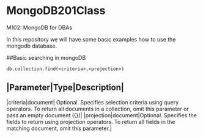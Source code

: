 MongoDB201Class
===============

M102: MongoDB for DBAs

In this repository we will have some basic examples how to use the mongodb database.

##Basic searching in mongoDB
```node
db.collection.find(<criteria>,<projection>)
```


|Parameter|Type|Description|
----------------------------
|criteria|document|	Optional. Specifies selection criteria using query operators. To return all documents in a collection, omit this parameter or pass an empty document ({})|
|projection|document|Optional. Specifies the fields to return using projection operators. To return all fields in the matching document, omit this parameter.|
